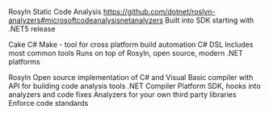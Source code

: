 Rosyln Static Code Analysis
	https://github.com/dotnet/roslyn-analyzers#microsoftcodeanalysisnetanalyzers
	Built into SDK starting with .NET5 release
	
Cake
	C# Make - tool for cross platform build automation
	C# DSL
	Includes most common tools
	Runs on top of Rosyln, open source, modern .NET platforms

Rosyln
    Open source implementation of C# and Visual Basic compiler with API for building code analysis tools
    .NET Compiler Platform SDK, hooks into analyzers and code fixes
    Analyzers for your own third party libraries
    Enforce code standards
	